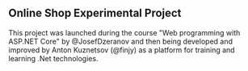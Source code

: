## Online Shop Experimental Project 

This project was launched during the course "Web programming with ASP.NET Core" by @JosefDzeranov and then being developed and improved by Anton Kuznetsov (@finjy) as a platform for training and learning .Net technologies.
